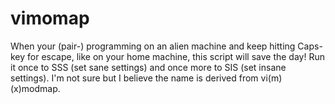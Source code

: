 # vimomap
When your (pair-) programming on an alien machine and keep hitting Caps-key for escape, like on your home machine, this script will save the day! Run it once to SSS (set sane settings) and once more to SIS (set insane settings). I'm not sure but I believe the name is derived from vi(m) (x)modmap.

